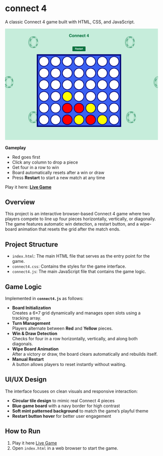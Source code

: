 # connect 4

A classic Connect 4 game built with HTML, CSS, and JavaScript.

<div align="center">
  <img src="https://github.com/annagornyitzki/connect4/blob/main/connect4-gameplay.png?raw=true" width="550"/>
</div>

**Gameplay**
- Red goes first  
- Click any column to drop a piece  
- Get four in a row to win  
- Board automatically resets after a win or draw  
- Press **Restart** to start a new match at any time

Play it here: **[Live Game](https://annagornyitzki.github.io/connect4/)**

## Overview
This project is an interactive browser-based Connect 4 game where two players compete to line up four pieces horizontally, vertically, or diagonally. The game features automatic win detection, a restart button, and a wipe-board animation that resets the grid after the match ends.


## Project Structure
- `index.html`: The main HTML file that serves as the entry point for the game.
- `connect4.css`: Contains the styles for the game interface.
- `connect4.js`: The main JavaScript file that contains the game logic.

## Game Logic
Implemented in **`connect4.js`** as follows:
- **Board Initialization**  
  Creates a 6×7 grid dynamically and manages open slots using a tracking array.
- **Turn Management**  
  Players alternate between **Red** and **Yellow** pieces.
- **Win & Draw Detection**  
  Checks for four in a row horizontally, vertically, and along both diagonals.
- **Wipe Board Animation**  
  After a victory or draw, the board clears automatically and rebuilds itself.
- **Manual Restart**  
  A button allows players to reset instantly without waiting.

## UI/UX Design

The interface focuses on clean visuals and responsive interaction:

- **Circular tile design** to mimic real Connect 4 pieces  
- **Blue game board** with a navy border for high contrast  
- **Soft mint patterned background** to match the game’s playful theme  
- **Restart button hover** for better user engagement

## How to Run

1. Play it here [Live Game](https://annagornyitzki.github.io/connect4/)
2. Open `index.html` in a web browser to start the game.
